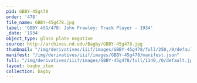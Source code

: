 ```yaml
---
pid: GBBY-45g478
order: '478'
file_name: GBBY-45g478.jpg
label: 'GBBY 45G/478: John Frawley: Track Player - 1934'
_date: '1934'
object_type: glass plate negative
source: http://archives.nd.edu/Bagby/GBBY-45g478.jpg
thumbnail: "/img/derivatives/iiif/images/GBBY-45g478/full/250,/0/default.jpg"
manifest: "/img/derivatives/iiif/images/GBBY-45g478/manifest.json"
full: "/img/derivatives/iiif/images/GBBY-45g478/full/1140,/0/default.jpg"
layout: bagby_item
collection: bagby
---
```

